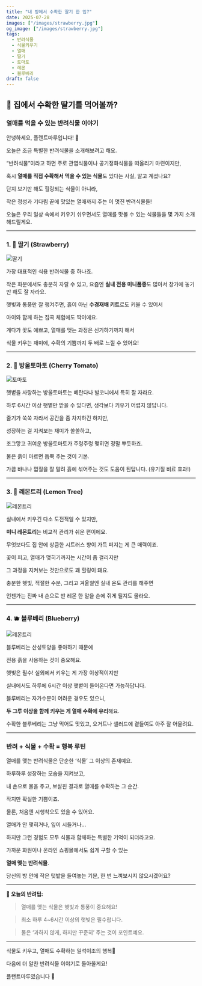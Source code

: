```yaml
---
title: "내 방에서 수확한 딸기 한 입?"
date: 2025-07-28
images: ["/images/strawberry.jpg"]
og_image: ["/images/strawberry.jpg"]
tags:
  - 반려식물
  - 식물키우기
  - 열매
  - 딸기
  - 토마토
  - 레몬
  - 블루베리
draft: false
---
```


## **🍓 집에서 수확한 딸기를 먹어볼까?**

### **열매를 먹을 수 있는 반려식물 이야기**  

안녕하세요, 플랜트마루입니다! 🌿

오늘은 조금 특별한 반려식물을 소개해보려고 해요.

“반려식물”이라고 하면 주로 관엽식물이나 공기정화식물을 떠올리기 마련이지만,

혹시 **열매를 직접 수확해서 먹을 수 있는 식물**도 있다는 사실, 알고 계셨나요?
 

단지 보기만 해도 힐링되는 식물이 아니라,

작은 정성과 기다림 끝에 맛있는 열매까지 주는 이 멋진 반려식물들!

오늘은 우리 일상 속에서 키우기 쉬우면서도 열매를 맛볼 수 있는 식물들을 몇 가지 소개해드릴게요.

---

### **1. 🍓 딸기 (Strawberry)**

![딸기](/images/strawberry.jpg)

가장 대표적인 식용 반려식물 중 하나죠.

작은 화분에서도 충분히 자랄 수 있고, 요즘엔 **실내 전용 미니품종**도 많아서 창가에 놓기만 해도 잘 자라요.

햇빛과 통풍만 잘 챙겨주면, 흙이 아닌 **수경재배 키트**로도 키울 수 있어서

아이와 함께 하는 집콕 체험에도 딱이에요.


게다가 꽃도 예쁘고, 열매를 맺는 과정은 신기하기까지 해서

식물 키우는 재미에, 수확의 기쁨까지 두 배로 느낄 수 있어요!

---

### **2. 🍅 방울토마토 (Cherry Tomato)**

![토마토](/images/tomato.jpg)

햇볕을 사랑하는 방울토마토는 베란다나 발코니에서 특히 잘 자라요.

하루 6시간 이상 햇볕만 받을 수 있다면, 생각보다 키우기 어렵지 않답니다.

줄기가 쑥쑥 자라서 공간을 좀 차지하긴 하지만,

성장하는 걸 지켜보는 재미가 쏠쏠하고,

조그맣고 귀여운 방울토마토가 주렁주렁 맺히면 정말 뿌듯하죠.

  

물은 흙이 마르면 듬뿍 주는 것이 기본.

가끔 바나나 껍질을 잘 말려 흙에 섞어주는 것도 도움이 된답니다. (유기질 비료 효과!)

---

### **3. 🍋 레몬트리 (Lemon Tree)**

![레몬트리](/images/lemontree.jpg)  

실내에서 키우긴 다소 도전적일 수 있지만,

**미니 레몬트리**는 비교적 관리가 쉬운 편이에요.

무엇보다도 집 안에 상큼한 시트러스 향이 가득 퍼지는 게 큰 매력이죠.

  

꽃이 피고, 열매가 맺히기까지는 시간이 좀 걸리지만

그 과정을 지켜보는 것만으로도 꽤 힐링이 돼요.

충분한 햇빛, 적절한 수분, 그리고 겨울철엔 실내 온도 관리를 해주면

언젠가는 진짜 내 손으로 딴 레몬 한 알을 손에 쥐게 될지도 몰라요.

---

### **4. 🫐 블루베리 (Blueberry)**

![레몬트리](/images/blueberry.jpg)    

블루베리는 산성토양을 좋아하기 때문에

전용 흙을 사용하는 것이 중요해요.

햇빛은 필수! 실외에서 키우는 게 가장 이상적이지만

실내에서도 하루에 6시간 이상 햇볕이 들어온다면 가능하답니다.

  

블루베리는 자가수분이 어려운 경우도 있으니,

**두 그루 이상을 함께 키우는 게 열매 수확에 유리**해요.

수확한 블루베리는 그냥 먹어도 맛있고, 요거트나 샐러드에 곁들여도 아주 잘 어울려요.

---

### **반려 + 식물 + 수확 = 행복 루틴**

  

열매를 맺는 반려식물은 단순한 ‘식물’ 그 이상의 존재예요.

하루하루 성장하는 모습을 지켜보고,

내 손으로 물을 주고, 보살핀 결과로 열매를 수확하는 그 순간.

작지만 확실한 기쁨이죠.

  

물론, 처음엔 시행착오도 있을 수 있어요.

열매가 안 맺히거나, 잎이 시들거나…

하지만 그런 경험도 모두 식물과 함께하는 특별한 기억이 되더라고요.

  

가까운 화원이나 온라인 쇼핑몰에서도 쉽게 구할 수 있는

**열매 맺는 반려식물**.

당신의 방 안에 작은 텃밭을 들여놓는 기분, 한 번 느껴보시지 않으시겠어요?

---

**🌱 오늘의 반려팁:**

  

> 열매를 맺는 식물은 햇빛과 통풍이 중요해요!

> 최소 하루 4~6시간 이상의 햇빛은 필수랍니다.

> 물은 ‘과하지 않게, 하지만 꾸준히’ 주는 것이 포인트예요.

---

식물도 키우고, 열매도 수확하는 일석이조의 행복🌟

다음에 더 알찬 반려식물 이야기로 돌아올게요!

플랜트마루였습니다 🌿